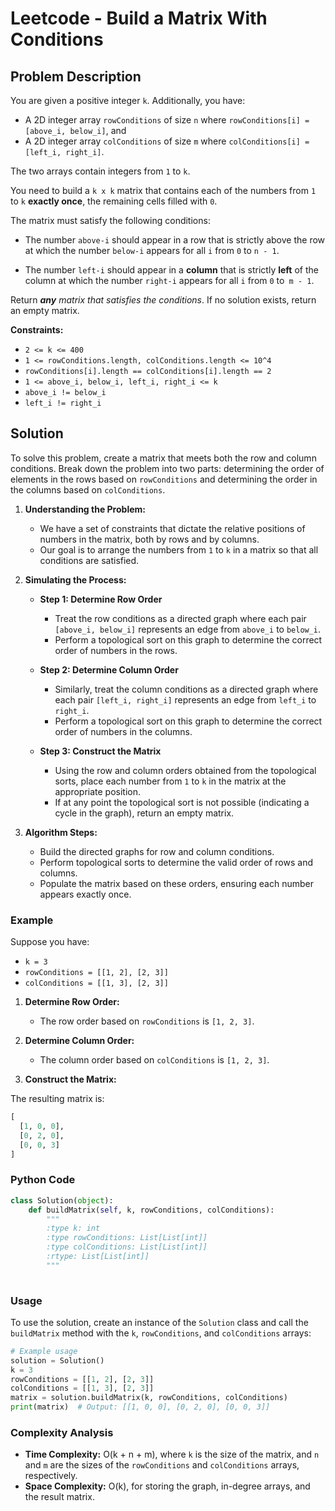 # Leetcode - Build a Matrix With Conditions

## Problem Description

You are given a positive integer `k`. Additionally, you have:

- A 2D integer array `rowConditions` of size `n` where `rowConditions[i] = [above_i, below_i]`, and
- A 2D integer array `colConditions` of size `m` where `colConditions[i] = [left_i, right_i]`.

The two arrays contain integers from `1` to `k`.

You need to build a `k x k` matrix that contains each of the numbers from `1` to `k` **exactly once**,  the remaining cells filled with `0`. 

The matrix must satisfy the following conditions:

- The number `above-i` should appear in a row that is strictly above the row at which the number `below-i` appears for all `i` from `0` to `n - 1`.

- The number `left-i` should appear in a **column** that is strictly **left** of the column at which the number `right-i` appears for all `i` from `0` to` m - 1`.

Return ***any** matrix that satisfies the conditions*. If no solution exists, return an empty matrix.

**Constraints:**
- `2 <= k <= 400`
- `1 <= rowConditions.length, colConditions.length <= 10^4`
- `rowConditions[i].length == colConditions[i].length == 2`
- `1 <= above_i, below_i, left_i, right_i <= k`
- `above_i != below_i`
- `left_i != right_i`

## Solution

To solve this problem, create a matrix that meets both the row and column conditions. Break down the problem into two parts: determining the order of elements in the rows based on `rowConditions` and determining the order in the columns based on `colConditions`.

1. **Understanding the Problem:**
   - We have a set of constraints that dictate the relative positions of numbers in the matrix, both by rows and by columns.
   - Our goal is to arrange the numbers from `1` to `k` in a matrix so that all conditions are satisfied.

2. **Simulating the Process:**
   - **Step 1: Determine Row Order**
     - Treat the row conditions as a directed graph where each pair `[above_i, below_i]` represents an edge from `above_i` to `below_i`.
     - Perform a topological sort on this graph to determine the correct order of numbers in the rows.
   
   - **Step 2: Determine Column Order**
     - Similarly, treat the column conditions as a directed graph where each pair `[left_i, right_i]` represents an edge from `left_i` to `right_i`.
     - Perform a topological sort on this graph to determine the correct order of numbers in the columns.

   - **Step 3: Construct the Matrix**
     - Using the row and column orders obtained from the topological sorts, place each number from `1` to `k` in the matrix at the appropriate position.
     - If at any point the topological sort is not possible (indicating a cycle in the graph), return an empty matrix.

3. **Algorithm Steps:**
   - Build the directed graphs for row and column conditions.
   - Perform topological sorts to determine the valid order of rows and columns.
   - Populate the matrix based on these orders, ensuring each number appears exactly once.

### Example

Suppose you have:
- `k = 3`
- `rowConditions = [[1, 2], [2, 3]]`
- `colConditions = [[1, 3], [2, 3]]`

1. **Determine Row Order:**
   - The row order based on `rowConditions` is `[1, 2, 3]`.
   
2. **Determine Column Order:**
   - The column order based on `colConditions` is `[1, 2, 3]`.

3. **Construct the Matrix:**

The resulting matrix is:

```python
[
  [1, 0, 0],
  [0, 2, 0],
  [0, 0, 3]
]
```

### Python Code

```python
class Solution(object):
    def buildMatrix(self, k, rowConditions, colConditions):
        """
        :type k: int
        :type rowConditions: List[List[int]]
        :type colConditions: List[List[int]]
        :rtype: List[List[int]]
        """
        
```

### Usage

To use the solution, create an instance of the `Solution` class and call the `buildMatrix` method with the `k`, `rowConditions`, and `colConditions` arrays:

```python
# Example usage
solution = Solution()
k = 3
rowConditions = [[1, 2], [2, 3]]
colConditions = [[1, 3], [2, 3]]
matrix = solution.buildMatrix(k, rowConditions, colConditions)
print(matrix)  # Output: [[1, 0, 0], [0, 2, 0], [0, 0, 3]]
```

### Complexity Analysis

- **Time Complexity:** O(k + n + m), where `k` is the size of the matrix, and `n` and `m` are the sizes of the `rowConditions` and `colConditions` arrays, respectively.
- **Space Complexity:** O(k), for storing the graph, in-degree arrays, and the result matrix.
